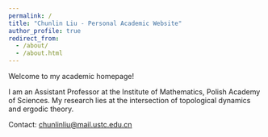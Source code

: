 ```yaml
---
permalink: /
title: "Chunlin Liu - Personal Academic Website"
author_profile: true
redirect_from: 
  - /about/
  - /about.html
---
```


Welcome to my academic homepage!

I am an Assistant Professor at the Institute of Mathematics, Polish Academy of Sciences. My research lies at the intersection of topological dynamics and ergodic theory.



Contact: chunlinliu@mail.ustc.edu.cn
